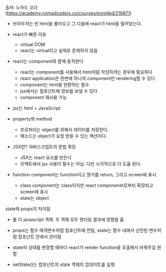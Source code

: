 출처: 노마드 코더 (https://academy.nomadcoders.co/courses/enrolled/216871)

- 브라우저는 빈 html을 불러오고 그 다음에 react가 html을 밀어넣는다.
- react가 빠른 이유
  - virtual DOM
  - react는 virtual이고 실제로 존재하지 않음
  
- react는 component와 함께 동작한다
  - react는 component를 사용해서 html처럼 작성하려는 경우에 필요하다 
  - react application은 한번에 하나의 component만 rendering할 수 있다 
  - component는 html을 반환하는 함수
  - jsx에서는 컴포넌트에 정보를 보낼 수 있다
  - component 재사용 가능
  
- jsx는 html + JavaScript
  
- property와 method
	- 프로퍼티는 object를 위해서 데이터를 저장한다.
	- 메소드는 object가 요청 받을 수 있는 액션이다. 
  
- JSX란? 자바스크립트의 문법 확장
	- JSX는 react 요소를 만든다
	- 리액트에서 jsx 사용이 필수는 아님. 다만 시각적으로 더 도움 된다. 
  
- function component는 function이고 뭔가를 return, 그리고 screen에 표시
	- class component는 class이지만 react componenet로부터 확장되고 screen에 표시
	- state는 object
  
state와 props의 차이점
- 둘 다 javascript 객체. 두 객체 모두 렌더링 결과에 영향을 줌
- props는 함수 매개변수처럼 컴포넌트에 전달, state는 함수 내에서 선언된 변수처럼 컴포넌트 안에서 관리됨
  
  
- state의 상태를 변경할 때마다 react가 render function을 호출해서 바꿔주길 원함
- setState()는 컴포넌트의 state 객체의 업데이트를 실행

